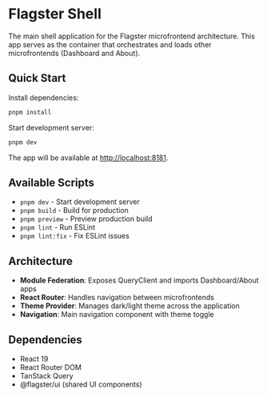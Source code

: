 # Flagster Shell

The main shell application for the Flagster microfrontend architecture. This app serves as the container that orchestrates and loads other microfrontends (Dashboard and About).

## Quick Start

Install dependencies:
```bash
pnpm install
```

Start development server:
```bash
pnpm dev
```

The app will be available at [http://localhost:8181](http://localhost:8181).

## Available Scripts

- `pnpm dev` - Start development server
- `pnpm build` - Build for production
- `pnpm preview` - Preview production build
- `pnpm lint` - Run ESLint
- `pnpm lint:fix` - Fix ESLint issues

## Architecture

- **Module Federation**: Exposes QueryClient and imports Dashboard/About apps
- **React Router**: Handles navigation between microfrontends
- **Theme Provider**: Manages dark/light theme across the application
- **Navigation**: Main navigation component with theme toggle

## Dependencies

- React 19
- React Router DOM
- TanStack Query
- @flagster/ui (shared UI components)
